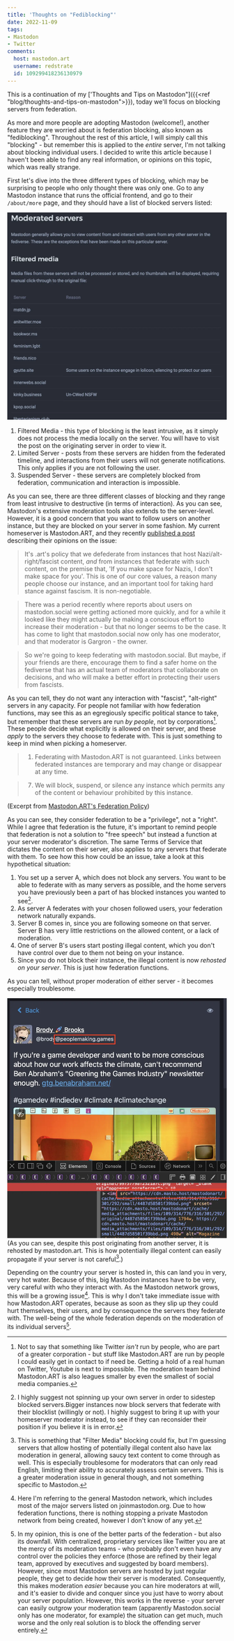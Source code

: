 ```yaml
---
title: 'Thoughts on "Fediblocking"'
date: 2022-11-09
tags:
- Mastodon
- Twitter
comments:
  host: mastodon.art
  username: redstrate
  id: 109299418236130979
---
```


This is a continuation of my ['Thoughts and Tips on Mastodon"]({{<ref "blog/thoughts-and-tips-on-mastodon">}}), today we'll focus on blocking servers from federation.
<!--more-->
As more and more people are adopting Mastodon (welcome!), another feature they are worried about is federation blocking, also known as "fediblocking". Throughout the rest of this article, I will simply call this "blocking" - but remember this is applied to the _entire_ server, I'm not talking about blocking individual users. I decided to write this article because I haven't been able to find any real information, or opinions on this topic, which was really strange.

First let's dive into the three different types of blocking, which may be surprising to people who only thought there was only one. Go to any Mastodon instance that runs the official frontend, and go to their `/about/more` page, and they should have a list of blocked servers listed:

![List of Mastodon.ART's filtered media servers.](blocked-servers.webp)

1. Filtered Media - this type of blocking is the least intrusive, as it simply does not process the media locally on the server. You will have to visit the post on the originating server in order to view it.
2. Limited Server - posts from these servers are hidden from the federated timeline, and interactions from their users will not generate notifications. This only applies if you are not following the user.
3. Suspended Server - these servers are completely blocked from federation, communication and interaction is impossible.


As you can see, there are three different classes of blocking and they range from least intrusive to destructive (in terms of interaction). As you can see, Mastodon's extensive moderation tools also extends to the server-level. However, it is a good concern that you want to follow users on another instance, but they are blocked on your server in some fashion. My current homeserver is Mastodon.ART, and they recently [published a post](https://www.patreon.com/posts/74436103?pr=true) describing their opinions on the issue:

> It's .art's policy that we defederate from instances that host Nazi/alt-right/fascist content, *and* from instances that federate with such content, on the premise that, 'If you make space for Nazis, I don't make space for you'. This is one of our core values, a reason many people choose our instance, and an important tool for taking hard stance against fascism. It is non-negotiable.

> There was a period recently where reports about users on mastodon.social were getting actioned more quickly, and for a while it looked like they might actually be making a conscious effort to increase their moderation - but that no longer seems to be the case. It has come to light that mastodon.social now only has one moderator, and that moderator is Gargron - the owner.

> So we're going to keep federating with mastodon.social. But maybe, if your friends are there, encourage them to find a safer home on the fediverse that has an actual team of moderators that collaborate on decisions, and who will make a better effort in protecting their users from fascists.

As you can tell, they do not want any interaction with "fascist", "alt-right" servers in any capacity. For people not familiar with how federation functions, may see this as an egregiously specific political stance to take, but remember that these servers are run _by people_, not by corporations[^1]. These people decide what explicitly is allowed on their server, and these _apply_ to the servers they choose to federate with. This is just something to keep in mind when picking a homeserver.

> 1. Federating with Mastodon.ART is not guaranteed. Links between federated instances are temporary and may change or disappear at any time.

> 7. We will block, suspend, or silence any instance which permits any of the content or behaviour prohibited by this instance.

(Excerpt from [Mastodon.ART's Federation Policy](https://mastodon.art/about/more#federation-policy))

As you can see, they consider federation to be a "privilege", not a "right". While I agree that federation is the future, it's important to remind people that federation is not a solution to "free speech" but instead a function at your server moderator's discretion. The same Terms of Service that dictates the content on their server, also applies to any servers that federate with them. To see how this how could be an issue, take a look at this hypothetical situation:

1. You set up a server A, which does not block any servers. You want to be able to federate with as many servers as possible, and the home servers you have previously been a part of has blocked instances you wanted to see[^2].
2. As server A federates with your chosen followed users, your federation network naturally expands.
3. Server B comes in, since you are following someone on that server. Server B has very little restrictions on the allowed content, or a lack of moderation.
4. One of server B's users start posting illegal content, which you don't have control over due to them not being on your instance.
5. Since you do not block their instance, the illegal content is now _rehosted on your server_. This is just how federation functions.

As you can tell, without proper moderation of either server - it becomes especially troublesome.

![Example of a rehosted image from a federated server.](rehosted-image.webp)
(As you can see, despite this post originating from another server, it is rehosted by mastodon.art. This is how potentially illegal content can easily propagate if your server is not careful[^3].)

Depending on the country your server is hosted in, this can land you in very, very hot water. Because of this, big Mastodon instances have to be very, very careful with who they interact with. As the Mastodon network grows, this will be a growing issue[^4]. This is why I don't take immediate issue with how Mastodon.ART operates, because as soon as they slip up they could hurt themselves, their users, and by consequence the servers they federate with. The well-being of the whole federation depends on the moderation of its individual servers[^5].

[^1]: Not to say that something like Twitter _isn't_ run by people, who are part of a greater corporation - but stuff like Mastodon.ART are run by people I could easily get in contact to if need be. Getting a hold of a real human on Twitter, Youtube is next to impossible. The moderation team behind Mastodon.ART is also leagues smaller by even the smallest of social media companies.

[^2]: I highly suggest not spinning up your own server in order to sidestep blocked servers.Bigger instances now block servers that federate with their blocklist (willingly or not). I highly suggest to bring it up with your homeserver moderator instead, to see if they can reconsider their position if you believe it is in error.

[^3]: This is something that "Filter Media" blocking could fix, but I'm guessing servers that allow hosting of potentially illegal content also have lax moderation in general, allowing saucy text content to come through as well. This is especially troublesome for moderators that can only read English, limiting their ability to accurately assess certain servers. This is a greater moderation issue in general though, and not something specific to Mastodon.

[^4]: Here I'm referring to the general Mastodon network, which includes most of the major servers listed on joinmastodon.org. Due to how federation functions, there is nothing stopping a private Mastodon network from being created, however I don't know of any yet.

[^5]: In my opinion, this is one of the better parts of the federation - but also its downfall. With centralized, proprietary services like Twitter you are at the mercy of its moderation teams - who probably don't even have any control over the policies they enforce (those are refined by their legal team, approved by executives and suggested by board members). However, since most Mastodon servers are hosted by just regular people, they get to decide how their server is moderated. Consequently, this makes moderation _easier_ because you can hire moderators at will, and it's easier to divide and conquer since you just have to worry about your server population. However, this works in the reverse - your server can easily outgrow your moderation team (apparently Mastodon.social only has one moderator, for example) the situation can get much, much worse and the only real solution is to block the offending server entirely.